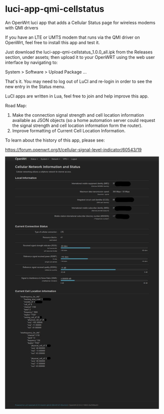 # luci-app-qmi-cellstatus
An OpenWrt luci app that adds a Cellular Status page for wireless modems with QMI drivers

If you have an LTE or UMTS modem that runs via the QMI driver on OpenWrt, feel free to install this app and test it.

Just download the luci-app-qmi-cellstatus_1.0.0_all.ipk from the Releases section, under assets; then upload it to your OpenWRT using the web user interface by navigating to:

System > Software > Upload Package ...

That's it. You may need to log out of LuCI and re-login in order to see the new entry in the Status menu.

LuCI apps are written in Lua, feel free to join and help improve this app.

Road Map:

1. Make the connection signal strength and cell location information available as JSON objects (so a home automation server could request the signal strength and cell location information form the router).
2. Improve formatting of Current Cell Location Information.

To learn about the history of this app, please see:

https://forum.openwrt.org/t/cellular-signal-level-indicator/60543/19

![Screenshot](luci-app-qmi-cellstatus-screenshot-2.jpg)